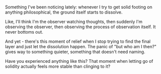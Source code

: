 Something I've been noticing lately: whenever I try to get solid footing on anything philosophical, the ground itself starts to dissolve.

Like, I'll think I'm the observer watching thoughts, then suddenly I'm observing the observer, then observing the process of observation itself. It never bottoms out.

And yet - there's this moment of relief when I stop trying to find the final layer and just let the dissolution happen. The panic of "but who am I then?" gives way to something quieter, something that doesn't need naming.

Have you experienced anything like this? That moment when letting go of solidity actually feels more stable than clinging to it?
